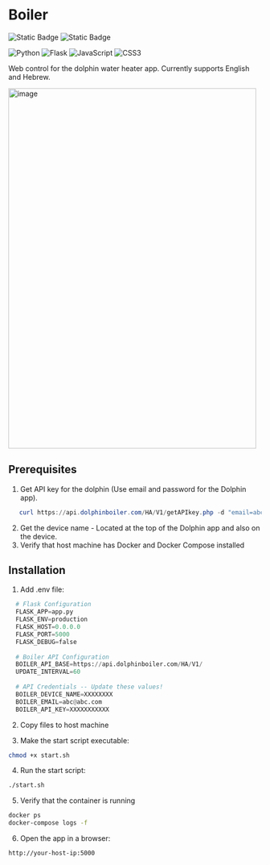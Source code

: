 # Boiler

![Static Badge](https://img.shields.io/badge/Language-HE-blue)
![Static Badge](https://img.shields.io/badge/Language-EN-blue)

![Python](https://img.shields.io/badge/python-3670A0?style=for-the-badge&logo=python&logoColor=ffdd54)
![Flask](https://img.shields.io/badge/flask-%23000.svg?style=for-the-badge&logo=flask&logoColor=white)
![JavaScript](https://img.shields.io/badge/javascript-%23323330.svg?style=for-the-badge&logo=javascript&logoColor=%23F7DF1E)
![CSS3](https://img.shields.io/badge/css3-%231572B6.svg?style=for-the-badge&logo=css3&logoColor=white)

Web control for the dolphin water heater app.
Currently supports English and Hebrew.

<img width="493" height="715" alt="image" src="https://github.com/user-attachments/assets/db590c5d-1302-495d-a631-6e60eb59db02" />



## Prerequisites
1. Get API key for the dolphin (Use email and password for the Dolphin app).
```powershell
   curl https://api.dolphinboiler.com/HA/V1/getAPIkey.php -d "email=abc@abc.com" -d "password=XXXXXXXXXX"
```
2. Get the device name - Located at the top of the Dolphin app and also on the device.
3. Verify that host machine has Docker and Docker Compose installed

   
## Installation

1. Add .env file:
```python
  # Flask Configuration
  FLASK_APP=app.py
  FLASK_ENV=production
  FLASK_HOST=0.0.0.0
  FLASK_PORT=5000
  FLASK_DEBUG=false
  
  # Boiler API Configuration
  BOILER_API_BASE=https://api.dolphinboiler.com/HA/V1/
  UPDATE_INTERVAL=60
  
  # API Credentials -- Update these values!
  BOILER_DEVICE_NAME=XXXXXXXX
  BOILER_EMAIL=abc@abc.com
  BOILER_API_KEY=XXXXXXXXXXX
```
2. Copy files to host machine

3. Make the start script executable:
```bash
chmod +x start.sh
```
4. Run the start script:
```bash
./start.sh
```
5. Verify that the container is running
```bash
docker ps
docker-compose logs -f
```
6. Open the app in a browser:
```bash
http://your-host-ip:5000
```
